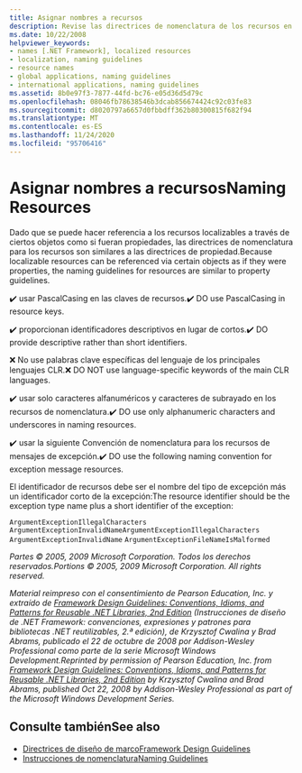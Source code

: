 ```yaml
---
title: Asignar nombres a recursos
description: Revise las directrices de nomenclatura de los recursos en .NET, que son similares a las directrices para asignar nombres a las propiedades.
ms.date: 10/22/2008
helpviewer_keywords:
- names [.NET Framework], localized resources
- localization, naming guidelines
- resource names
- global applications, naming guidelines
- international applications, naming guidelines
ms.assetid: 8b0e97f3-7877-44fd-bc76-e05d36d5d79c
ms.openlocfilehash: 08046fb78638546b3dcab856674424c92c03fe83
ms.sourcegitcommit: d8020797a6657d0fbbdff362b80300815f682f94
ms.translationtype: MT
ms.contentlocale: es-ES
ms.lasthandoff: 11/24/2020
ms.locfileid: "95706416"
---
```

# <a name="naming-resources"></a><span data-ttu-id="38ed9-103">Asignar nombres a recursos</span><span class="sxs-lookup"><span data-stu-id="38ed9-103">Naming Resources</span></span>

<span data-ttu-id="38ed9-104">Dado que se puede hacer referencia a los recursos localizables a través de ciertos objetos como si fueran propiedades, las directrices de nomenclatura para los recursos son similares a las directrices de propiedad.</span><span class="sxs-lookup"><span data-stu-id="38ed9-104">Because localizable resources can be referenced via certain objects as if they were properties, the naming guidelines for resources are similar to property guidelines.</span></span>

 <span data-ttu-id="38ed9-105">✔️ usar PascalCasing en las claves de recursos.</span><span class="sxs-lookup"><span data-stu-id="38ed9-105">✔️ DO use PascalCasing in resource keys.</span></span>

 <span data-ttu-id="38ed9-106">✔️ proporcionan identificadores descriptivos en lugar de cortos.</span><span class="sxs-lookup"><span data-stu-id="38ed9-106">✔️ DO provide descriptive rather than short identifiers.</span></span>

 <span data-ttu-id="38ed9-107">❌ No use palabras clave específicas del lenguaje de los principales lenguajes CLR.</span><span class="sxs-lookup"><span data-stu-id="38ed9-107">❌ DO NOT use language-specific keywords of the main CLR languages.</span></span>

 <span data-ttu-id="38ed9-108">✔️ usar solo caracteres alfanuméricos y caracteres de subrayado en los recursos de nomenclatura.</span><span class="sxs-lookup"><span data-stu-id="38ed9-108">✔️ DO use only alphanumeric characters and underscores in naming resources.</span></span>

 <span data-ttu-id="38ed9-109">✔️ usar la siguiente Convención de nomenclatura para los recursos de mensajes de excepción.</span><span class="sxs-lookup"><span data-stu-id="38ed9-109">✔️ DO use the following naming convention for exception message resources.</span></span>

 <span data-ttu-id="38ed9-110">El identificador de recursos debe ser el nombre del tipo de excepción más un identificador corto de la excepción:</span><span class="sxs-lookup"><span data-stu-id="38ed9-110">The resource identifier should be the exception type name plus a short identifier of the exception:</span></span>

 <span data-ttu-id="38ed9-111">`ArgumentExceptionIllegalCharacters` `ArgumentExceptionInvalidName`</span><span class="sxs-lookup"><span data-stu-id="38ed9-111">`ArgumentExceptionIllegalCharacters` `ArgumentExceptionInvalidName`</span></span>
 `ArgumentExceptionFileNameIsMalformed`

 <span data-ttu-id="38ed9-112">*Partes © 2005, 2009 Microsoft Corporation. Todos los derechos reservados.*</span><span class="sxs-lookup"><span data-stu-id="38ed9-112">*Portions © 2005, 2009 Microsoft Corporation. All rights reserved.*</span></span>

 <span data-ttu-id="38ed9-113">*Material reimpreso con el consentimiento de Pearson Education, Inc. y extraído de [Framework Design Guidelines: Conventions, Idioms, and Patterns for Reusable .NET Libraries, 2nd Edition](https://www.informit.com/store/framework-design-guidelines-conventions-idioms-and-9780321545619) (Instrucciones de diseño de .NET Framework: convenciones, expresiones y patrones para bibliotecas .NET reutilizables, 2.ª edición), de Krzysztof Cwalina y Brad Abrams, publicado el 22 de octubre de 2008 por Addison-Wesley Professional como parte de la serie Microsoft Windows Development.*</span><span class="sxs-lookup"><span data-stu-id="38ed9-113">*Reprinted by permission of Pearson Education, Inc. from [Framework Design Guidelines: Conventions, Idioms, and Patterns for Reusable .NET Libraries, 2nd Edition](https://www.informit.com/store/framework-design-guidelines-conventions-idioms-and-9780321545619) by Krzysztof Cwalina and Brad Abrams, published Oct 22, 2008 by Addison-Wesley Professional as part of the Microsoft Windows Development Series.*</span></span>

## <a name="see-also"></a><span data-ttu-id="38ed9-114">Consulte también</span><span class="sxs-lookup"><span data-stu-id="38ed9-114">See also</span></span>

- [<span data-ttu-id="38ed9-115">Directrices de diseño de marco</span><span class="sxs-lookup"><span data-stu-id="38ed9-115">Framework Design Guidelines</span></span>](index.md)
- [<span data-ttu-id="38ed9-116">Instrucciones de nomenclatura</span><span class="sxs-lookup"><span data-stu-id="38ed9-116">Naming Guidelines</span></span>](naming-guidelines.md)
